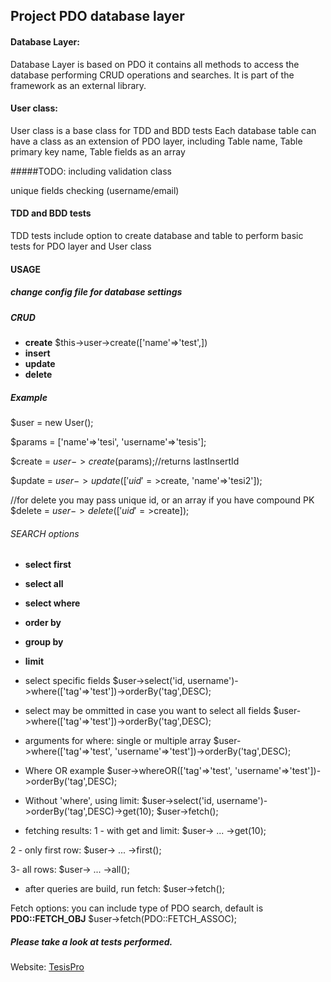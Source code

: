 ## Project PDO database layer

#### Database Layer:
Database Layer is based on PDO
it contains all methods to access the database
performing CRUD operations and searches.
It is part of the framework as an external library.


#### User class:
User class is a base class for TDD and BDD tests
Each database table can have a class as an extension of PDO layer,
including Table name, Table primary key name, Table fields as an array

#####TODO:
including validation class

unique fields checking (username/email)


#### TDD and BDD tests

TDD tests include option to create database and table to perform
basic tests for PDO layer and User class

#### USAGE
##### change config file for database settings
##### CRUD
* **create** $this->user->create(['name'=>'test',])
* **insert**
* **update**
* **delete**

##### Example

$user = new User();

$params = ['name'=>'tesi', 'username'=>'tesis'];

$create = $user->create($params);//returns lastInsertId

$update = $user->update(['uid'=>$create, 'name'=>'tesi2']);

//for delete you may pass unique id, or an array if you have compound PK
$delete = $user->delete(['uid'=>$create]);


###### SEARCH options

* **select first**
* **select all**
* **select where**
* **order by**
* **group by**
* **limit**

* select specific fields
$user->select('id, username')->where(['tag'=>'test'])->orderBy('tag',DESC);

* select may be ommitted in case you want to select all fields
$user->where(['tag'=>'test'])->orderBy('tag',DESC);

* arguments for where: single or multiple array
$user->where(['tag'=>'test', 'username'=>'test'])->orderBy('tag',DESC);

* Where OR example
$user->whereOR(['tag'=>'test', 'username'=>'test'])->orderBy('tag',DESC);

* Without 'where', using limit:
$user->select('id, username')->orderBy('tag',DESC)->get(10);
$user->fetch();

* fetching results:
1 - with get and limit:
$user-> ... ->get(10);

2 - only first row:
$user-> ... ->first();

3- all rows:
$user-> ... ->all();

* after queries are build, run fetch:
$user->fetch();

Fetch options: you can include type of PDO search, default is **PDO::FETCH_OBJ**
$user->fetch(PDO::FETCH_ASSOC);

##### Please take a look at tests performed.

Website: [TesisPro](http://tesispro.net)
